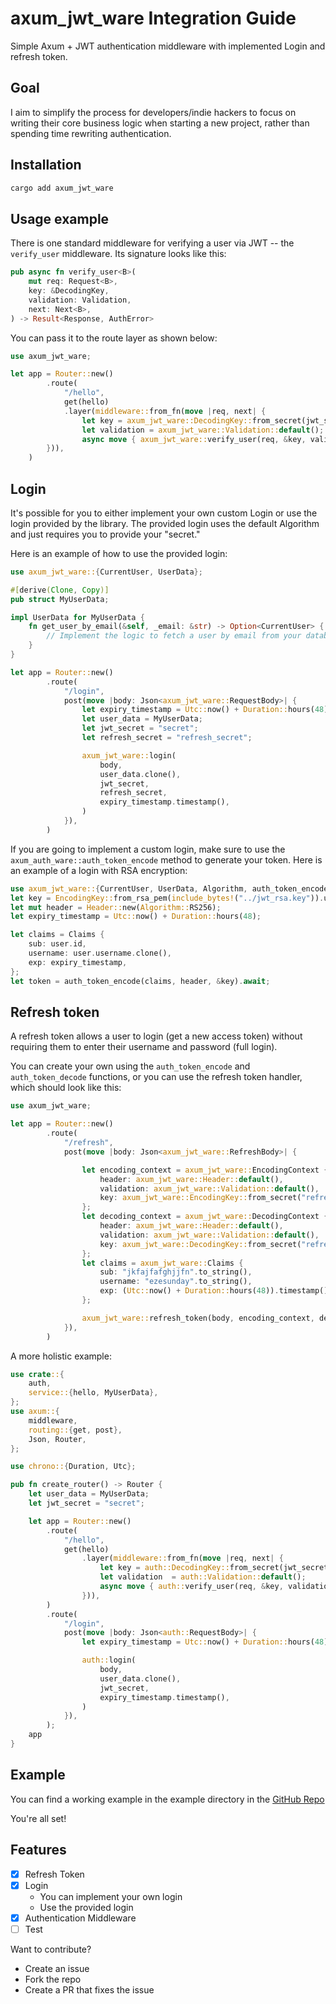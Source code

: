 # axum_jwt_ware Integration Guide

Simple Axum + JWT authentication middleware with implemented Login and refresh token.

## Goal

I aim to simplify the process for developers/indie hackers to focus on writing their core business logic when starting a new project, rather than spending time rewriting authentication.

## Installation

```sh
cargo add axum_jwt_ware
```

## Usage example

There is one standard middleware for verifying a user via JWT -- the `verify_user` middleware. Its signature looks like this:

```rust
pub async fn verify_user<B>(
    mut req: Request<B>,
    key: &DecodingKey,
    validation: Validation,
    next: Next<B>,
) -> Result<Response, AuthError>
```

You can pass it to the route layer as shown below:

```rust
use axum_jwt_ware;

let app = Router::new()
        .route(
            "/hello",
            get(hello)
            .layer(middleware::from_fn(move |req, next| {
                let key = axum_jwt_ware::DecodingKey::from_secret(jwt_secret.as_ref());
                let validation = axum_jwt_ware::Validation::default();
                async move { axum_jwt_ware::verify_user(req, &key, validation, next).await }
        })),
    )
```

## Login

It's possible for you to either implement your own custom Login or use the login provided by the library. The provided login uses the default Algorithm and just requires you to provide your "secret."

Here is an example of how to use the provided login:

```rust
use axum_jwt_ware::{CurrentUser, UserData};

#[derive(Clone, Copy)]
pub struct MyUserData;

impl UserData for MyUserData {
    fn get_user_by_email(&self, _email: &str) -> Option<CurrentUser> {
        // Implement the logic to fetch a user by email from your database
    }
}

let app = Router::new()
        .route(
            "/login",
            post(move |body: Json<axum_jwt_ware::RequestBody>| {
                let expiry_timestamp = Utc::now() + Duration::hours(48);
                let user_data = MyUserData;
                let jwt_secret = "secret";
                let refresh_secret = "refresh_secret";

                axum_jwt_ware::login(
                    body,
                    user_data.clone(),
                    jwt_secret,
                    refresh_secret,
                    expiry_timestamp.timestamp(),
                )
            }),
        )
```

If you are going to implement a custom login, make sure to use the `axum_auth_ware::auth_token_encode` method to generate your token. Here is an example of a login with RSA encryption:

```rust
use axum_jwt_ware::{CurrentUser, UserData, Algorithm, auth_token_encode};
let key = EncodingKey::from_rsa_pem(include_bytes!("../jwt_rsa.key")).unwrap();
let mut header = Header::new(Algorithm::RS256);
let expiry_timestamp = Utc::now() + Duration::hours(48);

let claims = Claims {
    sub: user.id,
    username: user.username.clone(),
    exp: expiry_timestamp,
};
let token = auth_token_encode(claims, header, &key).await;
```

## Refresh token

A refresh token allows a user to login (get a new access token) without requiring them to enter their username and password (full login).

You can create your own using the `auth_token_encode` and `auth_token_decode` functions, or you can use the refresh token handler, which should look like this:

```rust
use axum_jwt_ware;

let app = Router::new()
        .route(
            "/refresh",
            post(move |body: Json<axum_jwt_ware::RefreshBody>| {

                let encoding_context = axum_jwt_ware::EncodingContext {
                    header: axum_jwt_ware::Header::default(),
                    validation: axum_jwt_ware::Validation::default(),
                    key: axum_jwt_ware::EncodingKey::from_secret("refresh_secret".as_ref()),
                };
                let decoding_context = axum_jwt_ware::DecodingContext {
                    header: axum_jwt_ware::Header::default(),
                    validation: axum_jwt_ware::Validation::default(),
                    key: axum_jwt_ware::DecodingKey::from_secret("refresh_secret".as_ref()),
                };
                let claims = axum_jwt_ware::Claims {
                    sub: "jkfajfafghjjfn".to_string(),
                    username: "ezesunday".to_string(),
                    exp: (Utc::now() + Duration::hours(48)).timestamp(),
                };

                axum_jwt_ware::refresh_token(body, encoding_context, decoding_context, claims)
            }),
        )
```

A more holistic example:

```rust
use crate::{
    auth,
    service::{hello, MyUserData},
};
use axum::{
    middleware,
    routing::{get, post},
    Json, Router,
};

use chrono::{Duration, Utc};

pub fn create_router() -> Router {
    let user_data = MyUserData;
    let jwt_secret = "secret";

    let app = Router::new()
        .route(
            "/hello",
            get(hello)
                .layer(middleware::from_fn(move |req, next| {
                    let key = auth::DecodingKey::from_secret(jwt_secret.as_ref());
                    let validation  = auth::Validation::default();
                    async move { auth::verify_user(req, &key, validation, next).await }
                })),
        )
        .route(
            "/login",
            post(move |body: Json<auth::RequestBody>| {
                let expiry_timestamp = Utc::now() + Duration::hours(48);

                auth::login(
                    body,
                    user_data.clone(),
                    jwt_secret,
                    expiry_timestamp.timestamp(),
                )
            }),
        );
    app
}

```
## Example
You can find a working example in the example directory in the [GitHub Repo](https://github.com/ezesundayeze/axum_jwt_ware/examples)

You're all set!

## Features

- [x] Refresh Token
- [x] Login
  - You can implement your own login
  - Use the provided login
- [x] Authentication Middleware
- [ ] Test

Want to contribute?

- Create an issue
- Fork the repo
- Create a PR that fixes the issue
